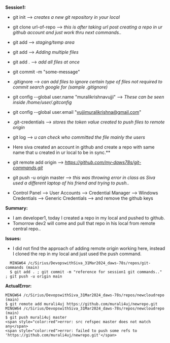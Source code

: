 **Session1:**

 * git init --> *creates a new git repository in your local*
 * git clone url-of-repo --> *this is after taking url post creating a repo in ur github account and just work thru next commands..*
 * git add <filename> --> *staging/temp area*
 * git add <file1> <file2> --> *Adding multiple files*
 * git add . --> *add all files at once*
 * git commit -m "some-message"
 * .gitignore --> *can add files to ignore certain type of files not required to commit search google for (sample .gitignore)*
 * git config --global user.name "muralikrishnavujji" --> *These can be seen inside /home/user/.gitconfig*
 * git config --global user.email "vujjimuralikrishna@gmail.com"
 * .git-credentials --> *stores the token value created to push files to remote origin*
 * git log --> *u can check who committed the file mainly the users*
 * Here siva created an account in github and create a repo with same name that u created in ur local to be in sync.**
 * git remote add origin <url of github repo u just created> --> *https://github.com/my-daws78s/git-commands.git*
 * git push -u origin master --> *this was throwing error in class as Siva used a different laptop of his friend and trying to push..*

 * Control Panel --> User Accounts --> Credential Manager --> Windows Credentials --> Generic Credentials --> and remove the github keys
 
 **Summary:**
 * I am developer1, today I created a repo in my local and pushed to github.
 * Tomorrow dev2 will come and pull that repo in his local from remote central repo..

 **Issues:** 
  * I did not find the approach of adding remote origin working here, instead I cloned the rep in my local and just used the push command.
  ````
    MINGW64 /c/Sirius/DevopswithSiva_31Mar2024_daws-78s/repos/git-commands (main)
    $ git add . ; git commit -m "reference for session1 git commands.." ; git push -u origin main
  ````
  **ActualError:**
  
    MINGW64 /c/Sirius/DevopswithSiva_31Mar2024_daws-78s/repos/newcloudrepo (main)
    $ git remote add murali4uj https://github.com/murali4uj/newrepo.git
    MINGW64 /c/Sirius/DevopswithSiva_31Mar2024_daws-78s/repos/newcloudrepo (main)
    $ git push murali4uj master
    <span style="color:red">error: src refspec master does not match any</span>
    <span style="color:red">error: failed to push some refs to 'https://github.com/murali4uj/newrepo.git'</span>


